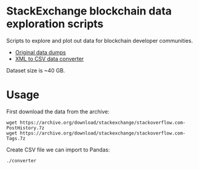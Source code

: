 # StackExchange blockchain data exploration scripts

Scripts to explore and plot out data for blockchain developer communities.

- [Original data dumps](https://archive.org/download/stackexchange)
- [XML to CSV data converter](https://github.com/SkobelevIgor/stackexchange-xml-converter)

Dataset size is ~40 GB.

# Usage

First download the data from the archive:

```shell
wget https://archive.org/download/stackexchange/stackoverflow.com-PostHistory.7z
wget https://archive.org/download/stackexchange/stackoverflow.com-Tags.7z
```

Create CSV file we can import to Pandas:

```shell
./converter
```